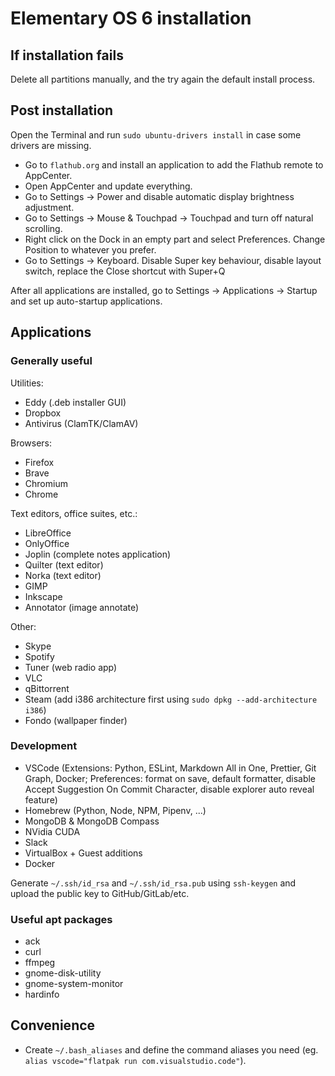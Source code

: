 # Elementary OS 6 installation

## If installation fails

Delete all partitions manually, and the try again the default install process.

## Post installation

Open the Terminal and run `sudo ubuntu-drivers install` in case some drivers are missing.

- Go to `flathub.org` and install an application to add the Flathub remote to AppCenter.
- Open AppCenter and update everything.
- Go to Settings -> Power and disable automatic display brightness adjustment.
- Go to Settings -> Mouse & Touchpad -> Touchpad and turn off natural scrolling.
- Right click on the Dock in an empty part and select Preferences. Change Position to whatever you prefer.
- Go to Settings -> Keyboard. Disable Super key behaviour, disable layout switch, replace the Close shortcut with Super+Q

After all applications are installed, go to Settings -> Applications -> Startup and set up auto-startup applications.

## Applications

### Generally useful

Utilities:

- Eddy (.deb installer GUI)
- Dropbox
- Antivirus (ClamTK/ClamAV)

Browsers:

- Firefox
- Brave
- Chromium
- Chrome

Text editors, office suites, etc.:

- LibreOffice
- OnlyOffice
- Joplin (complete notes application)
- Quilter (text editor)
- Norka (text editor)
- GIMP
- Inkscape
- Annotator (image annotate)

Other:

- Skype
- Spotify
- Tuner (web radio app)
- VLC
- qBittorrent
- Steam (add i386 architecture first using `sudo dpkg --add-architecture i386`)
- Fondo (wallpaper finder)

### Development

- VSCode (Extensions: Python, ESLint, Markdown All in One, Prettier, Git Graph, Docker; Preferences: format on save, default formatter, disable Accept Suggestion On Commit Character, disable explorer auto reveal feature)
- Homebrew (Python, Node, NPM, Pipenv, ...)
- MongoDB & MongoDB Compass
- NVidia CUDA
- Slack
- VirtualBox + Guest additions
- Docker

Generate `~/.ssh/id_rsa` and `~/.ssh/id_rsa.pub` using `ssh-keygen` and upload the public key to GitHub/GitLab/etc.

### Useful apt packages

- ack
- curl
- ffmpeg
- gnome-disk-utility
- gnome-system-monitor
- hardinfo

## Convenience

- Create `~/.bash_aliases` and define the command aliases you need (eg. `alias vscode="flatpak run com.visualstudio.code"`).
